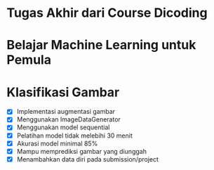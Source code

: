 # Tugas Akhir dari Course Dicoding
# Belajar Machine Learning untuk Pemula
# Klasifikasi Gambar

- [x] Implementasi augmentasi gambar
- [x] Menggunakan ImageDataGenerator
- [x] Menggunakan model sequential
- [x] Pelatihan model tidak melebihi 30 menit
- [x] Akurasi model minimal 85%
- [x] Mampu memprediksi gambar yang diunggah
- [x] Menambahkan data diri pada submission/project
